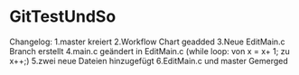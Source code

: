 # GitTestUndSo
Changelog:
1.master kreiert
2.Workflow Chart geadded
3.Neue EditMain.c Branch erstellt
4.main.c geändert in EditMain.c (while loop: von x = x+ 1; zu x++;)
5.zwei neue Dateien hinzugefügt
6.EditMain.c und master Gemerged
